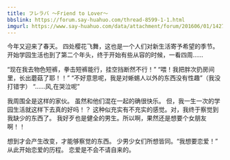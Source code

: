 ```yaml
---
title: フレラバ ～Friend to Lover～
bbslink: https://forum.say-huahuo.com/thread-8599-1-1.html
imgurl: https://www.say-huahuo.com/data/attachment/forum/201606/01/142716cp0qe1qk84yu0pnn.png
---
```


今年又迎来了春天。
四处樱花飞舞，这也是一个人们对新生活寄予希望的季节。
开始学园生活也到了第二个年头，终于开始有些从容的时候，一看四周……

“现在我去物色短裤，拳击短裤能行，挂空挡断然不行！”
“喂！我把胖次扔房间里，长出蘑菇了耶！！”
“不好意思呢，我是对蜥蜴人以外的东西没有性趣”（我没打错字）
“……风,在哭泣呢”

我周围全是这样的家伙。
虽然和他们混在一起的确很快乐。
但，我一生一次的学园生活就这样下去真的好吗！？
这种似充实有不充实的感觉。对，我终于察觉到我缺少的东西了。
我好歹也是健全的男生。所以啊，果然还是想要个女朋友啊！！

想到才会产生改变，才能够察觉的东西。
少男少女们所想皆同。“我想要恋爱！”
从此开始恋爱的历程。
恋爱是不会不请自来的。<!--more-->
